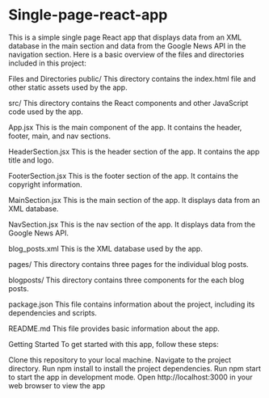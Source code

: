 # Single-page-react-app
This is a simple single page React app that displays data from an XML database in the main section and data from the Google News API in the navigation section. Here is a basic overview of the files and directories included in this project:

Files and Directories
public/
This directory contains the index.html file and other static assets used by the app.

src/
This directory contains the React components and other JavaScript code used by the app.

App.jsx
This is the main component of the app. It contains the header, footer, main, and nav sections.

HeaderSection.jsx
This is the header section of the app. It contains the app title and logo.

FooterSection.jsx
This is the footer section of the app. It contains the copyright information.

MainSection.jsx
This is the main section of the app. It displays data from an XML database.

NavSection.jsx
This is the nav section of the app. It displays data from the Google News API.

blog_posts.xml
This is the XML database used by the app.

pages/
This directory contains three pages for the individual blog posts.

blogposts/
This directory contains three components for the each blog posts.

package.json
This file contains information about the project, including its dependencies and scripts.

README.md
This file provides basic information about the app.

Getting Started
To get started with this app, follow these steps:

Clone this repository to your local machine.
Navigate to the project directory.
Run npm install to install the project dependencies.
Run npm start to start the app in development mode.
Open http://localhost:3000 in your web browser to view the app
